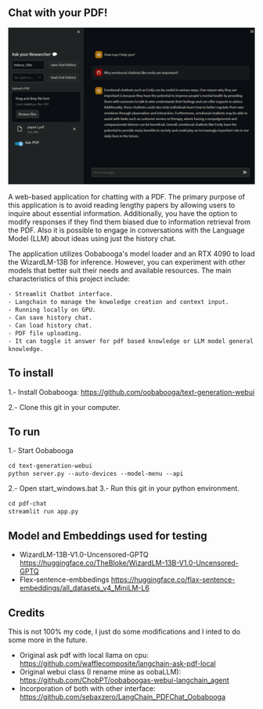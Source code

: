 ## Chat with your PDF!

![alt text](https://github.com/makiJanus/pdf-chat/blob/main/git_images/screenshot2.png?raw=true)

A web-based application for chatting with a PDF. The primary purpose of this application is to avoid reading lengthy papers by allowing users to inquire about essential information. Additionally, you have the option to modify responses if they find them biased due to information retrieval from the PDF. Also it is possible to engage in conversations with the Language Model (LLM) about ideas using just the history chat.

The application utilizes Oobabooga's model loader and an RTX 4090 to load the WizardLM-13B for inference. However, you can experiment with other models that better suit their needs and available resources. The main characteristics of this project include:

    - Streamlit Chatbot interface.
    - Langchain to manage the knwoledge creation and context input.
    - Running locally on GPU.
    - Can save history chat.
    - Can load history chat.
    - PDF file uploading. 
    - It can toggle it answer for pdf based knowledge or LLM model general knowledge.


## To install
1.- Install Oobabooga: https://github.com/oobabooga/text-generation-webui

2.- Clone this git in your computer.

## To run
1.- Start Oobabooga
```
cd text-generation-webui
python server.py --auto-devices --model-menu --api
```
2.- Open start_windows.bat
3.- Run this git in your python environment.
```
cd pdf-chat
streamlit run app.py
```

## Model and Embeddings used for testing
- WizardLM-13B-V1.0-Uncensored-GPTQ https://huggingface.co/TheBloke/WizardLM-13B-V1.0-Uncensored-GPTQ
- Flex-sentence-embbedings https://huggingface.co/flax-sentence-embeddings/all_datasets_v4_MiniLM-L6

## Credits
This is not 100% my code, I just do some modifications and I inted to do some more in the future.
- Original ask pdf with local llama on cpu: https://github.com/wafflecomposite/langchain-ask-pdf-local
- Original webui class (I rename mine as oobaLLM): https://github.com/ChobPT/oobaboogas-webui-langchain_agent
- Incorporation of both with other interface: https://github.com/sebaxzero/LangChain_PDFChat_Oobabooga